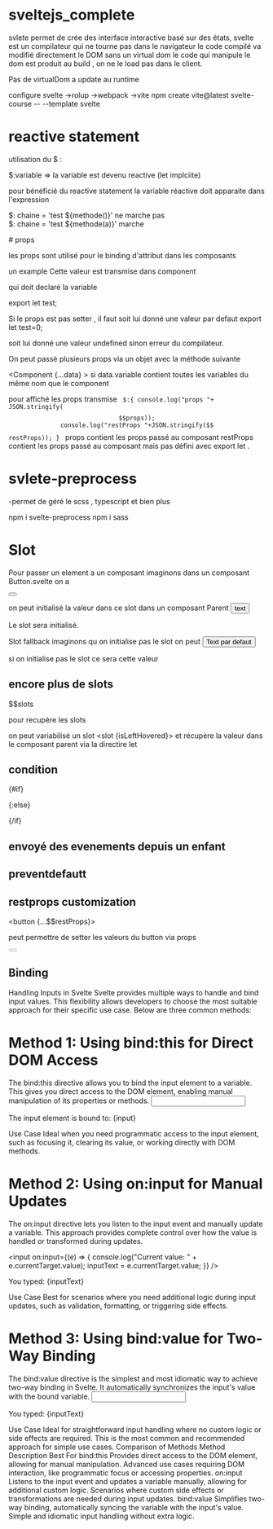 # sveltejs_complete

svlete permet de crée des interface interactive basé sur des états,
svelte est un compilateur qui ne tourne pas dans le navigateur
le code compilé va modifié directement le DOM sans un virtual dom
le code qui manipule le dom est produit au build , on ne le load pas dans le client. 

Pas de virtualDom a update au runtime

configure svelte 
->rolup
->webpack
->vite
npm create vite@latest svelte-course -- --template svelte 


# reactive statement

utilisation du $ :
<p>$:variable => la variable est devenu reactive (let implciite)</p>

pour bénéficié du reactive statement la variable réactive doit apparaite dans l'expression
<p>
$: chaine = 'test ${methode()}' ne marche pas <br/>
$: chaine = 'test ${methode(a)}' marche 
</p>
# props 

les props sont utilisé pour le binding d'attribut dans les composants

un example <Component test={valeur} />
Cette valeur est transmise dans component

qui doit declaré la variable

export let test;

Si le props est pas setter , il faut soit lui donné une valeur par defaut 
export let test=0;

soit lui donné une valeur undefined sinon erreur du compilateur.

On peut passé plusieurs props via un objet avec la méthode suivante

<Component {...data} >
si data.variable contient toutes les variables du même nom que le component

pour affiché les props transmise 
<code>
 $:{
      console.log("props "+ JSON.stringify($$props));
      console.log("restProps "+JSON.stringify($$restProps));
    }
</code>
props contient les props passé au composant
restProps contient les props passé au composant mais pas défini avec export let .

# svlete-preprocess
-permet de géré le scss , typescript et bien plus 

npm i svelte-preprocess
npm i sass

# Slot

Pour passer un element a un composant imaginons dans un composant Button.svelte 
on a 

<button><slot/></button>

on peut initialisé la valeur dans ce slot dans un composant Parent
<Button>text</Button>

Le slot sera initialisé.

Slot fallback imaginons qu on initialise pas le slot on peut
<button><slot>Text par defaut </slot></button>

si on initialise pas le slot ce sera cette valeur


## encore plus de slots

<p>
$$slots
</p>
pour recupère les slots

on peut variabilisé un slot
    <slot {isLeftHovered}></slot>
et récupère la valeur dans le composant parent via la directire
let

## condition

{#if}

{:else}

{/if}

## envoyé des evenements depuis un enfant 

## preventdefautt


## restprops customization

<button {...$$restProps}>

peut permettre de setter les valeurs du button via props

<Button disabled > </Button>

## Binding

Handling Inputs in Svelte
Svelte provides multiple ways to handle and bind input values. This flexibility allows developers to choose the most suitable approach for their specific use case. Below are three common methods:

<h1>Method 1: Using bind:this for Direct DOM Access</h1>
The bind:this directive allows you to bind the input element to a variable. This gives you direct access to the DOM element, enabling manual manipulation of its properties or methods.

<script>
    let input;
</script>

<!-- Bind the input element to the `input` variable -->
<input bind:this={input} />

<p>The input element is bound to: {input}</p>
Use Case
Ideal when you need programmatic access to the input element, such as focusing it, clearing its value, or working directly with DOM methods.


<h1>Method 2: Using on:input for Manual Updates</h1>
The on:input directive lets you listen to the input event and manually update a variable. This approach provides complete control over how the value is handled or transformed during updates.


<script>
    let inputText = '';
</script>

<!-- Listen to the `input` event and update `inputText` manually -->
<input
    on:input={(e) => {
        console.log("Current value: " + e.currentTarget.value);
        inputText = e.currentTarget.value;
    }}
/>

<p>You typed: {inputText}</p>
Use Case
Best for scenarios where you need additional logic during input updates, such as validation, formatting, or triggering side effects.

<h1>Method 3: Using bind:value for Two-Way Binding</h1>
The bind:value directive is the simplest and most idiomatic way to achieve two-way binding in Svelte. It automatically synchronizes the input's value with the bound variable.

<script>
    let inputText = '';
</script>

<!-- Bind the input's value to `inputText` -->
<input bind:value={inputText} />

<p>You typed: {inputText}</p>
Use Case
Ideal for straightforward input handling where no custom logic or side effects are required. This is the most common and recommended approach for simple use cases.
Comparison of Methods
Method	Description	Best For
bind:this	Provides direct access to the DOM element, allowing for manual manipulation.	Advanced use cases requiring DOM interaction, like programmatic focus or accessing properties.
on:input	Listens to the input event and updates a variable manually, allowing for additional custom logic.	Scenarios where custom side effects or transformations are needed during input updates.
bind:value	Simplifies two-way binding, automatically syncing the variable with the input's value.	Simple and idiomatic input handling without extra logic.
